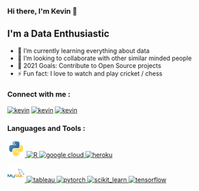 ### Hi there, I'm Kevin 👋

## I'm a Data Enthusiastic

- 🌱 I’m currently learning everything about data
- 👯 I’m looking to collaborate with other similar minded people
- 🥅 2021 Goals: Contribute to Open Source projects
- ⚡ Fun fact: I love to watch and play cricket / chess


<h3 align="left">Connect with me :</h3>
<p align="left">
<a href="https://www.linkedin.com/in/kevinvaghela/" target="blank"><img align="center" src="https://www.vectorlogo.zone/logos/linkedin/linkedin-tile.svg" alt="kevin" height="30" width="40" /></a>
<a href="https://https://www.kaggle.com/kevinwaghela" target="blank"><img align="center" src="https://cdn4.iconfinder.com/data/icons/logos-and-brands/512/189_Kaggle_logo_logos-512.png" alt="kevin" height="30" width="40" /></a>
<a href=""mailto:kbtechnical@gmail.com" target="blank"><img align="center" src="https://www.vectorlogo.zone/logos/gmail/gmail-icon.svg" alt="kevin" height="30" width="40"/></a>

### Languages and Tools :

<p align="left"> 
<a href="https://www.python.org" target="_blank"> <img src="https://raw.githubusercontent.com/devicons/devicon/master/icons/python/python-original.svg" alt="python" width="40" height="40"/> </a>
<a href="https://www.r-project.org/about.html" target="_blank"> <img src="https://www.vectorlogo.zone/logos/r-project/r-project-icon.svg" alt="R" width="40" height="40"/> </a>
<a href="https://cloud.google.com" target="_blank"> <img src="https://www.vectorlogo.zone/logos/google_cloud/google_cloud-icon.svg" alt="google cloud" width="40" height="40"/> </a> 
<a href="https://www.heroku.com/" target="_blank"> <img src="https://www.vectorlogo.zone/logos/heroku/heroku-icon.svg" alt="heroku" width="40" height="40"/> </a> 

<a href="https://www.mysql.com/" target="_blank"> <img src="https://raw.githubusercontent.com/devicons/devicon/master/icons/mysql/mysql-original-wordmark.svg" alt="mysql" width="40" height="40"/> </a> 
<a href="https://public.tableau.com/profile/kevin.vaghela#!/" target="_blank"> <img src="https://github.com/gilbarbara/logos/blob/master/logos/tableau-icon.svg" alt="tableau" width="40" height="40"/> </a>
<a href="https://pandas.pydata.org/docs/" target="_blank"> <img src="https://github.com/valohai/ml-logos/blob/master/pandas.svg" alt="pytorch" width="40" height="40"/> </a> 
<a href="https://scikit-learn.org/" target="_blank"> <img src="https://upload.wikimedia.org/wikipedia/commons/0/05/Scikit_learn_logo_small.svg" alt="scikit_learn" width="40" height="40"/> </a> 
<a href="https://www.tensorflow.org" target="_blank"> <img src="https://www.vectorlogo.zone/logos/tensorflow/tensorflow-icon.svg" alt="tensorflow" width="40" height="40"/> </a> </p>

<br />
<br />